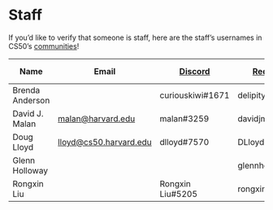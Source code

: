 Staff
=====

If you’d like to verify that someone is staff, here are the staff’s usernames in CS50’s [communities](../communities/)!

<table>
  <thead>
    <tr>
      <th>Name</th>
      <th>Email</th>
      <th><a href="../communities/#discord">Discord</a></th>
      <th><a href="../communities/#reddit">Reddit</a></th>
      <th><a href="../communities/#slack">Slack</a></th>
      <th><a href="../communities/#stack-exchange">Stack Exchange</a></th>
    </tr>
  </thead>
  <tbody>
    <tr>
      <td>Brenda Anderson</td>
      <td>&nbsp;</td>
      <td>curiouskiwi#1671</td>
      <td>delipity</td>
      <td>curiouskiwi</td>
      <td>curiouskiwi</td>
    </tr>
    <tr>
      <td>David J. Malan</td>
      <td><a href="mailto:malan@harvard.edu">malan@harvard.edu</a></td>
      <td>malan#3259</td>
      <td>davidjmalan</td>
      <td>malan</td>
      <td>david-j-malan</td>
    </tr>
    <tr>
      <td>Doug Lloyd</td>
      <td><a href="mailto:lloyd@cs50.harvard.edu">lloyd@cs50.harvard.edu</a></td>
      <td>dlloyd#7570</td>
      <td>DLloyd09</td>
      <td>douglloyd</td>
      <td>&nbsp;</td>
    </tr>
    <tr>
      <td>Glenn Holloway</td>
      <td>&nbsp;</td>
      <td>&nbsp;</td>
      <td>glennholloway</td>
      <td>&nbsp;</td>
      <td>glennholloway</td>
    </tr>
    <tr>
      <td>Rongxin Liu</td>
      <td>&nbsp;</td>
      <td>Rongxin Liu#5205</td>
      <td>rongxinliu</td>
      <td>Rongxin Liu</td>
      <td>rliu</td>
    </tr>
  </tbody>
</table>